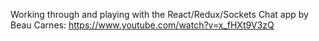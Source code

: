 Working through and playing with the React/Redux/Sockets Chat app by Beau Carnes: https://www.youtube.com/watch?v=x_fHXt9V3zQ
